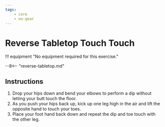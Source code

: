 ```yaml
---
tags:
    - core
    - no-gear
---
```


#  Reverse Tabletop Touch Touch

!!! equipment "No equipment required for this exercise."

--8<-- "reverse-tabletop.md"

## Instructions

1. Drop your hips down and bend your elbows to perform a dip without letting your butt touch the floor.
2. As you push your hips back up, kick up one leg high in the air and lift the opposite hand to touch your toes.
3. Place your foot hand back down and repeat the dip and toe touch with the other leg.